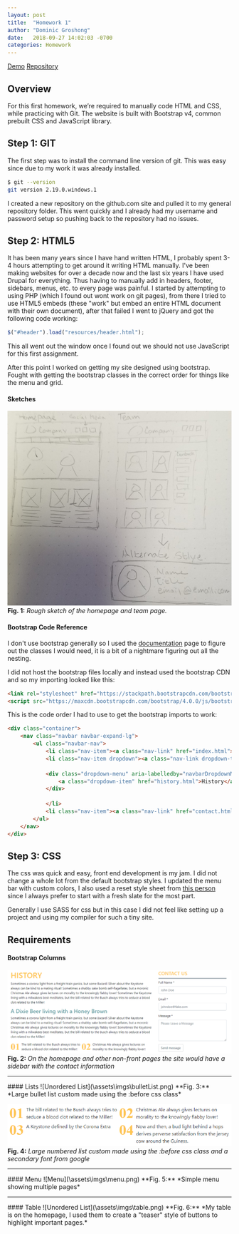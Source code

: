 ```yaml
---
layout: post
title:  "Homework 1"
author: "Dominic Groshong"
date:   2018-09-27 14:02:03 -0700
categories: Homework
---
```

<a href="\HW1\index.html" class="btn">Demo</a>
<a href="https://github.com/xzonos/xzonos.github.io/tree/master/HW1" class="btn" target="_blank_">Repository</a>


Overview
------
For this first homework, we’re required to manually code HTML and CSS, while practicing with Git. The website is built with Bootstrap v4, common prebuilt CSS and JavaScript library.

Step 1: GIT
------

The first step was to install the command line version of git. This was easy since due to my work it was already installed.
```bash
$ git --version
git version 2.19.0.windows.1
```
I created a new repository on the github.com site and pulled it to my general repository folder. This went quickly and I already had my username and password setup so pushing back to the repository had no issues.

Step 2: HTML5
------

It has been many years since I have hand written HTML, I probably spent 3-4 hours attempting to get around it writing HTML manually. I've been making websites for over a decade now and the last six years I have used Drupal for everything. Thus having to manually add in headers, footer, sidebars, menus, etc. to every page was painful. I started by attempting to using PHP (which I found out wont work on git pages), from there I tried to use HTML5 embeds (these "work" but embed an entire HTML document with their own <html> document), after that failed I went to jQuery and got the following code working:

```javascript
$("#header").load("resources/header.html");
```

This all went out the window once I found out we should not use JavaScript for this first assignment.

After this point I worked on getting my site designed using bootstrap. Fought with getting the bootstrap classes in the correct order for things like the menu and grid.

#### Sketches
![rough sketches](\assets\imgs\sketch.jpg)
**Fig. 1:** *Rough sketch of the homepage and team page.*


#### Bootstrap Code Reference

I don't use bootstrap generally so I used the [documentation](http://getbootstrap.com) page to figure out the classes I would need, it is a bit of a nightmare figuring out all the nesting.  

I did not host the bootstrap files locally and instead used the bootstrap CDN and so my importing looked like this:

```html
<link rel="stylesheet" href="https://stackpath.bootstrapcdn.com/bootstrap/4.1.3/css/bootstrap.min.css">
<script src="https://maxcdn.bootstrapcdn.com/bootstrap/4.0.0/js/bootstrap.min.js"></script>
```

This is the code order I had to use to get the bootstrap imports to work:
```html
<div class="container">
	<nav class="navbar navbar-expand-lg">
		<ul class="navbar-nav">
			<li class="nav-item"><a class="nav-link" href="index.html">Home</a></li>
			<li class="nav-item dropdown"><a class="nav-link dropdown-toggle" href="#" id="mainMenuDropdown" data-toggle="dropdown" aria-haspopup="true" aria-expanded="false">About</a>

			<div class="dropdown-menu" aria-labelledby="navbarDropdownMenuLink">
				<a class="dropdown-item" href="history.html">History</a>
			</div>

			</li>
			<li class="nav-item"><a class="nav-link" href="contact.html">Contact</a></li>
		</ul>
	</nav>
</div>
```

Step 3: CSS
------

The css was quick and easy, front end development is my jam. I did not change a whole lot from the default bootstrap styles. I updated the menu bar with custom colors, I also used a reset style sheet from [this person](http://meyerweb.com/eric/tools/css/reset/) since I always prefer to start with a fresh slate for the most part.

Generally I use SASS for css but in this case I did not feel like setting up a project and using my compiler for such a tiny site.

Requirements
------

#### Bootstrap Columns
![Columns](\assets\imgs\multiColumn.png)
**Fig. 2:** *On the homepage and other non-front pages the site would have a sidebar with the contact information*
<hr>
#### Lists
![Unordered List](\assets\imgs\bulletList.png)
**Fig. 3:** *Large bullet list custom made using the :before css class*

![Ordered List](\assets\imgs\orderedList.png)
**Fig. 4:** *Large numbered list custom made using the :before css class and a secondary font from google*
<hr>
#### Menu
![Menu](\assets\imgs\menu.png)
**Fig. 5:** *Simple menu showing multiple pages*

<hr>
#### Table
![Unordered List](\assets\imgs\table.png)
**Fig. 6:** *My table is on the homepage, I used them to create a "teaser" style of buttons to highlight important pages.*
